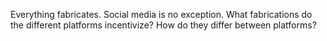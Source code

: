 Everything fabricates. Social media is no exception. What fabrications do the different platforms incentivize? How do they differ between platforms? 
